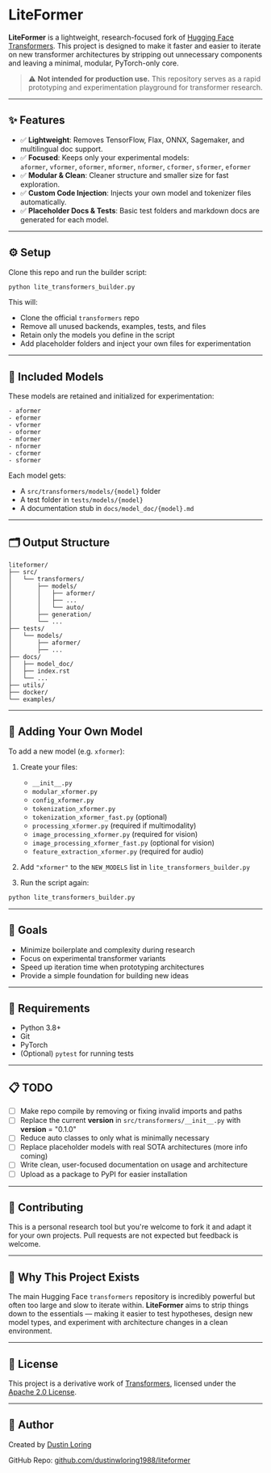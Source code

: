 # LiteFormer

**LiteFormer** is a lightweight, research-focused fork of [Hugging Face Transformers](https://github.com/huggingface/transformers). This project is designed to make it faster and easier to iterate on new transformer architectures by stripping out unnecessary components and leaving a minimal, modular, PyTorch-only core.

> ⚠️ **Not intended for production use.** This repository serves as a rapid prototyping and experimentation playground for transformer research.

---

## ✨ Features

- ✅ **Lightweight**: Removes TensorFlow, Flax, ONNX, Sagemaker, and multilingual doc support.
- ✅ **Focused**: Keeps only your experimental models:  
  `aformer`, `vformer`, `oformer`, `mformer`, `nformer`, `cformer`, `sformer`, `eformer`
- ✅ **Modular & Clean**: Cleaner structure and smaller size for fast exploration.
- ✅ **Custom Code Injection**: Injects your own model and tokenizer files automatically.
- ✅ **Placeholder Docs & Tests**: Basic test folders and markdown docs are generated for each model.

---

## ⚙️ Setup

Clone this repo and run the builder script:

```bash
python lite_transformers_builder.py
````

This will:

* Clone the official `transformers` repo
* Remove all unused backends, examples, tests, and files
* Retain only the models you define in the script
* Add placeholder folders and inject your own files for experimentation

---

## 🧠 Included Models

These models are retained and initialized for experimentation:

```
- aformer
- eformer
- vformer
- oformer
- mformer
- nformer
- cformer
- sformer
```

Each model gets:

* A `src/transformers/models/{model}` folder
* A test folder in `tests/models/{model}`
* A documentation stub in `docs/model_doc/{model}.md`

---

## 🗂 Output Structure

```plaintext
liteformer/
├── src/
│   └── transformers/
│       ├── models/
│       │   ├── aformer/
│       │   ├── ...
│       │   └── auto/
│       ├── generation/
│       └── ...
├── tests/
│   └── models/
│       ├── aformer/
│       ├── ...
├── docs/
│   ├── model_doc/
│   ├── index.rst
│   └── ...
├── utils/
├── docker/
└── examples/
```

---

## 🧪 Adding Your Own Model

To add a new model (e.g. `xformer`):

1. Create your files:

   * `__init__.py`
   * `modular_xformer.py`
   * `config_xformer.py`
   * `tokenization_xformer.py`
   * `tokenization_xformer_fast.py` (optional)
   * `processing_xformer.py` (required if multimodality)
   * `image_processing_xformer.py` (required for vision)
   * `image_processing_xformer_fast.py` (optional for vision)
   * `feature_extraction_xformer.py` (required for audio)

2. Add `"xformer"` to the `NEW_MODELS` list in `lite_transformers_builder.py`

3. Run the script again:

```bash
python lite_transformers_builder.py
```

---

## 🎯 Goals

* Minimize boilerplate and complexity during research
* Focus on experimental transformer variants
* Speed up iteration time when prototyping architectures
* Provide a simple foundation for building new ideas

---

## 🧰 Requirements

* Python 3.8+
* Git
* PyTorch
* (Optional) `pytest` for running tests

---

## 📋 TODO

* [ ] Make repo compile by removing or fixing invalid imports and paths
* [ ] Replace the current __version__ in `src/transformers/__init__.py` with __version__ = "0.1.0"
* [ ] Reduce auto classes to only what is minimally necessary
* [ ] Replace placeholder models with real SOTA architectures (more info coming)
* [ ] Write clean, user-focused documentation on usage and architecture
* [ ] Upload as a package to PyPI for easier installation

---

## 🤝 Contributing

This is a personal research tool but you're welcome to fork it and adapt it for your own projects. Pull requests are not expected but feedback is welcome.

---

## 🧭 Why This Project Exists

The main Hugging Face `transformers` repository is incredibly powerful but often too large and slow to iterate within. **LiteFormer** aims to strip things down to the essentials — making it easier to test hypotheses, design new model types, and experiment with architecture changes in a clean environment.

---

## 📜 License

This project is a derivative work of [Transformers](https://github.com/huggingface/transformers), licensed under the [Apache 2.0 License](https://www.apache.org/licenses/LICENSE-2.0).

---

## 👤 Author

Created by [Dustin Loring](https://github.com/dustinwloring1988)

GitHub Repo: [github.com/dustinwloring1988/liteformer](https://github.com/dustinwloring1988/liteformer)

